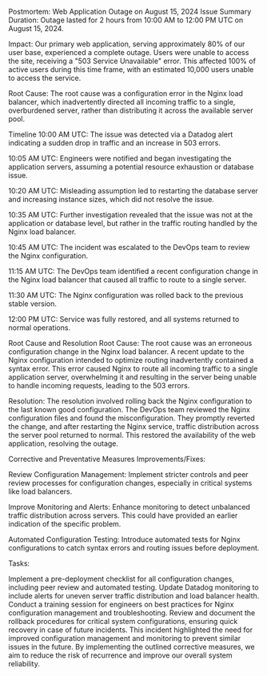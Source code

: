 Postmortem: Web Application Outage on August 15, 2024
Issue Summary
Duration:
Outage lasted for 2 hours from 10:00 AM to 12:00 PM UTC on August 15, 2024.

Impact:
Our primary web application, serving approximately 80% of our user base, experienced a complete outage. Users were unable to access the site, receiving a "503 Service Unavailable" error. This affected 100% of active users during this time frame, with an estimated 10,000 users unable to access the service.

Root Cause:
The root cause was a configuration error in the Nginx load balancer, which inadvertently directed all incoming traffic to a single, overburdened server, rather than distributing it across the available server pool.

Timeline
10:00 AM UTC:
The issue was detected via a Datadog alert indicating a sudden drop in traffic and an increase in 503 errors.

10:05 AM UTC:
Engineers were notified and began investigating the application servers, assuming a potential resource exhaustion or database issue.

10:20 AM UTC:
Misleading assumption led to restarting the database server and increasing instance sizes, which did not resolve the issue.

10:35 AM UTC:
Further investigation revealed that the issue was not at the application or database level, but rather in the traffic routing handled by the Nginx load balancer.

10:45 AM UTC:
The incident was escalated to the DevOps team to review the Nginx configuration.

11:15 AM UTC:
The DevOps team identified a recent configuration change in the Nginx load balancer that caused all traffic to route to a single server.

11:30 AM UTC:
The Nginx configuration was rolled back to the previous stable version.

12:00 PM UTC:
Service was fully restored, and all systems returned to normal operations.

Root Cause and Resolution
Root Cause:
The root cause was an erroneous configuration change in the Nginx load balancer. A recent update to the Nginx configuration intended to optimize routing inadvertently contained a syntax error. This error caused Nginx to route all incoming traffic to a single application server, overwhelming it and resulting in the server being unable to handle incoming requests, leading to the 503 errors.

Resolution:
The resolution involved rolling back the Nginx configuration to the last known good configuration. The DevOps team reviewed the Nginx configuration files and found the misconfiguration. They promptly reverted the change, and after restarting the Nginx service, traffic distribution across the server pool returned to normal. This restored the availability of the web application, resolving the outage.

Corrective and Preventative Measures
Improvements/Fixes:

Review Configuration Management:
Implement stricter controls and peer review processes for configuration changes, especially in critical systems like load balancers.

Improve Monitoring and Alerts:
Enhance monitoring to detect unbalanced traffic distribution across servers. This could have provided an earlier indication of the specific problem.

Automated Configuration Testing:
Introduce automated tests for Nginx configurations to catch syntax errors and routing issues before deployment.

Tasks:

 Implement a pre-deployment checklist for all configuration changes, including peer review and automated testing.
 Update Datadog monitoring to include alerts for uneven server traffic distribution and load balancer health.
 Conduct a training session for engineers on best practices for Nginx configuration management and troubleshooting.
 Review and document the rollback procedures for critical system configurations, ensuring quick recovery in case of future incidents.
This incident highlighted the need for improved configuration management and monitoring to prevent similar issues in the future. By implementing the outlined corrective measures, we aim to reduce the risk of recurrence and improve our overall system reliability.
